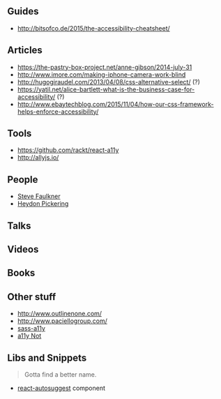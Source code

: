 ## Guides
- http://bitsofco.de/2015/the-accessibility-cheatsheet/

## Articles
- https://the-pastry-box-project.net/anne-gibson/2014-july-31
- http://www.imore.com/making-iphone-camera-work-blind
- http://hugogiraudel.com/2013/04/08/css-alternative-select/ (?)
- https://yatil.net/alice-bartlett-what-is-the-business-case-for-accessibility/ (?)
- http://www.ebaytechblog.com/2015/11/04/how-our-css-framework-helps-enforce-accessibility/

## Tools
- https://github.com/rackt/react-a11y
- http://allyjs.io/

## People
- [Steve Faulkner](https://github.com/stevefaulkner)
- [Heydon Pickering](http://www.heydonworks.com/)

## Talks

## Videos

## Books

## Other stuff
- http://www.outlinenone.com/
- http://www.paciellogroup.com/
- [sass-a11y](https://github.com/at-import/sass-a11y)
- [a11y Not](https://github.com/a11yNot/a11yNot.github.io)

## Libs and Snippets
> Gotta find a better name.

- [react-autosuggest](https://github.com/moroshko/react-autosuggest) component
